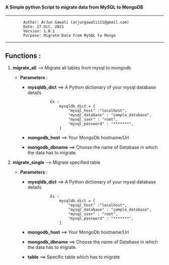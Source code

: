 #### A Simple python Script to migrate data from MySQL to MongoDB 

-------------------------------------------------------------------------
            Author: ArJun Gawali (arjungawali111@gmail.com)
            Date: 27 Oct, 2021
            Version: 1.0.1
            Purpose: Migrate Data from MySQL to Mongo
-------------------------------------------------------------------------

## Functions :

1. **migrate_all**  --> Migrate all tables from mysql to mongodb 
    - **Parameters** : 
        - **mysqldb_dict** ==> A Python dictionary of your mysql database details 
                       
                        Ex : 
                            mysqldb_dict = {
                                "mysql_host" :"localhost",
                                "mysql_database" : "sample_database",
                                "mysql_user" : "root",
                                "mysql_password" : "*******",
                            }

        - **mongodb_host** ==> Your MongoDb hostname/Url
        - **mongodb_dbname** ==> Choose the name of Database in which the data has to migrate.

2. **migrate_single**  --> Migrate specified table 

    - **Parameters** : 
        - **mysqldb_dict** ==> A Python dictionary of your mysql database details 
        
                        Ex : 
                            mysqldb_dict = {
                                "mysql_host" :"localhost",
                                "mysql_database" : "sample_database",
                                "mysql_user" : "root",
                                "mysql_password" : "*******",
                            }

        - **mongodb_host** ==> Your MongoDb hostname/Url 
        - **mongodb_dbname** ==> Choose the name of Database in which the data has to migrate.
        - **table** ==> Specific table which has to migrate 
        
